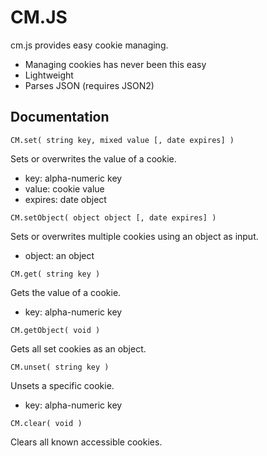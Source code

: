 # CM.JS

cm.js provides easy cookie managing.

* Managing cookies has never been this easy
* Lightweight
* Parses JSON (requires JSON2)

## Documentation

`CM.set( string key, mixed value [, date expires] )`

Sets or overwrites the value of a cookie.

* key: alpha-numeric key
* value: cookie value
* expires: date object

`CM.setObject( object object [, date expires] )`

Sets or overwrites multiple cookies using an object as input.

* object: an object

`CM.get( string key )`

Gets the value of a cookie.

* key: alpha-numeric key

`CM.getObject( void )`

Gets all set cookies as an object.

`CM.unset( string key )`

Unsets a specific cookie.

* key: alpha-numeric key

`CM.clear( void )`

Clears all known accessible cookies.